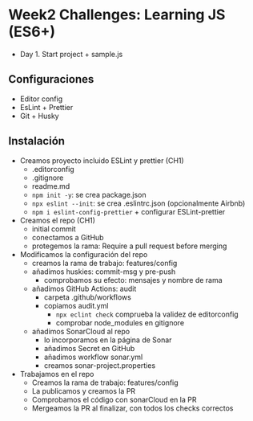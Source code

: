 # Week2 Challenges: Learning JS (ES6+)

- Day 1. Start project + sample.js

## Configuraciones

- Editor config
- EsLint + Prettier
- Git + Husky

## Instalación

- Creamos proyecto incluido ESLint y prettier (CH1)
  - .editorconfig
  - .gitignore
  - readme.md
  - `npm init -y`: se crea package.json
  - `npx eslint --init`: se crea .eslintrc.json (opcionalmente Airbnb)
  - `npm i eslint-config-prettier` + configurar ESLint-prettier
- Creamos el repo (CH1)
  - initial commit
  - conectamos a GitHub
  - protegemos la rama: Require a pull request before merging
- Modificamos la configuración del repo
  - creamos la rama de trabajo: features/config
  - añadimos huskies: commit-msg y pre-push
    - comprobamos su efecto: mensajes y nombre de rama
  - añadimos GitHub Actions: audit
    - carpeta .github/workflows
    - copiamos audit.yml
      - `npx eclint check` comprueba la validez de editorconfig
      - comprobar node_modules en gitignore
  - añadimos SonarCloud al repo
    - lo incorporamos en la página de Sonar
    - añadimos Secret en GitHub
    - añadimos workflow sonar.yml
    - creamos sonar-project.properties
- Trabajamos en el repo
  - Creamos la rama de trabajo: features/config
  - La publicamos y creamos la PR
  - Comprobamos el código con sonarCloud en la PR
  - Mergeamos la PR al finalizar, con todos los checks correctos
